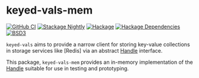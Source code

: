 # keyed-vals-mem

[![GitHub CI](https://github.com/adetokunbo/keyed-vals-mem/actions/workflows/ci.yml/badge.svg)](https://github.com/adetokunbo/keyed-vals-mem/actions)
[![Stackage Nightly](http://stackage.org/package/keyed-vals-mem/badge/nightly)](http://stackage.org/nightly/package/keyed-vals-mem)
[![Hackage][hackage-badge]][hackage]
[![Hackage Dependencies][hackage-deps-badge]][hackage-deps]
[![BSD3](https://img.shields.io/badge/license-BSD3-green.svg?dummy)](https://github.com/adetokunbo/keyed-vals-mem/blob/master/LICENSE)

`keyed-vals` aims to provide a narrow client for storing key-value collections
in storage services like [Redis] via an abstract [Handle] interface.

This package, `keyed-vals-mem` provides an in-memory implementation of the [Handle]
suitable for use in testing and prototyping.

[hackage-deps-badge]: <https://img.shields.io/hackage-deps/v/keyed-vals-mem.svg>
[hackage-deps]:       <http://packdeps.haskellers.com/feed?needle=keyed-vals-mem>
[hackage-badge]:      <https://img.shields.io/hackage/v/keyed-vals-mem.svg>
[hackage]:            <https://hackage.haskell.org/package/keyed-vals-mem>
[Handle]:             <https://hackage.haskell.org/package/keyed-vals>
